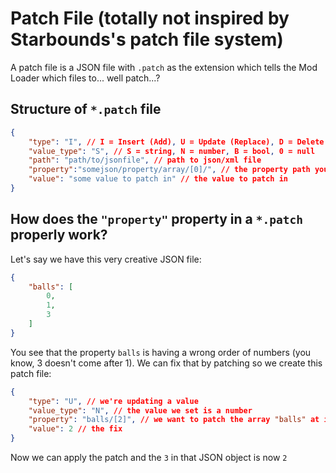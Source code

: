 # Patch File (totally not inspired by Starbounds's patch file system)

A patch file is a JSON file with `.patch` as the extension which tells the Mod Loader which files to... well patch...?

## Structure of `*.patch` file

```json
{
    "type": "I", // I = Insert (Add), U = Update (Replace), D = Delete (only if needed!)
    "value_type": "S", // S = string, N = number, B = bool, 0 = null
    "path": "path/to/jsonfile", // path to json/xml file
    "property":"somejson/property/array/[0]/", // the property path you take
    "value": "some value to patch in" // the value to patch in
}
```

## How does the `"property"` property in a `*.patch` properly work?

Let's say we have this very creative JSON file:

```json
{
    "balls": [
        0,
        1,
        3
    ]
}
```

You see that the property `balls` is having a wrong order of numbers (you know, 3 doesn't come after 1). We can fix that by patching so we create this patch file:

```json
{
    "type": "U", // we're updating a value
    "value_type": "N", // the value we set is a number
    "property": "balls/[2]", // we want to patch the array "balls" at index 2 (arrays start at 0, not 1)
    "value": 2 // the fix
}
```

Now we can apply the patch and the `3` in that JSON object is now `2`
